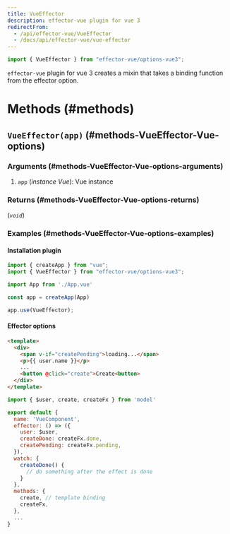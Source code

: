 ```yaml
---
title: VueEffector
description: effector-vue plugin for vue 3
redirectFrom:
  - /api/effector-vue/VueEffector
  - /docs/api/effector-vue/vue-effector
---
```


```ts
import { VueEffector } from "effector-vue/options-vue3";
```

`effector-vue` plugin for vue 3 creates a mixin that takes a binding function from the effector option.

# Methods (#methods)

## `VueEffector(app)` (#methods-VueEffector-Vue-options)

### Arguments (#methods-VueEffector-Vue-options-arguments)

1. `app` (_instance Vue_): Vue instance

### Returns (#methods-VueEffector-Vue-options-returns)

(_`void`_)

### Examples (#methods-VueEffector-Vue-options-examples)

#### Installation plugin
```js
import { createApp } from "vue";
import { VueEffector } from "effector-vue/options-vue3";

import App from './App.vue'

const app = createApp(App)

app.use(VueEffector);
```

#### Effector options
```html
<template>
  <div>
    <span v-if="createPending">loading...</span>
    <p>{{ user.name }}</p>
    ...
    <button @click="create">Create<button>
  </div>
</template>
```

```js
import { $user, create, createFx } from 'model'

export default {
  name: 'VueComponent',
  effector: () => ({
    user: $user,
    createDone: createFx.done,
    createPending: createFx.pending,
  }),
  watch: {
    createDone() {
      // do something after the effect is done
    }
  },
  methods: {
    create, // template binding
    createFx,
  },
  ...
}
```